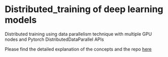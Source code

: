 # Distributed_training of deep learning models
Distributed training using data parallelism technique with multiple GPU nodes and Pytorch DistributedDataParallel APIs

Please find the detailed explanation of the concepts and the repo [here](https://towardsdatascience.com/writing-distributed-applications-with-pytorch-f5de4567ed3b)
